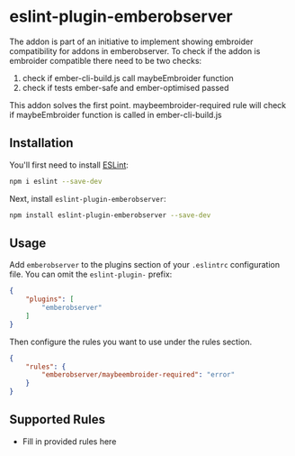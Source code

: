 # eslint-plugin-emberobserver

The addon is part of an initiative to implement showing embroider compatibility for addons in emberobserver.
To check if the addon is embroider compatible there need to be two checks:
1. check if ember-cli-build.js call maybeEmbroider function
2. check if tests ember-safe and ember-optimised passed

This addon solves the first point. maybeembroider-required rule will check if maybeEmbroider function is called in ember-cli-build.js

## Installation

You'll first need to install [ESLint](https://eslint.org/):

```sh
npm i eslint --save-dev
```

Next, install `eslint-plugin-emberobserver`:

```sh
npm install eslint-plugin-emberobserver --save-dev
```

## Usage

Add `emberobserver` to the plugins section of your `.eslintrc` configuration file. You can omit the `eslint-plugin-` prefix:

```json
{
    "plugins": [
        "emberobserver"
    ]
}
```


Then configure the rules you want to use under the rules section.

```json
{
    "rules": {
        "emberobserver/maybeembroider-required": "error"
    }
}
```

## Supported Rules

* Fill in provided rules here


